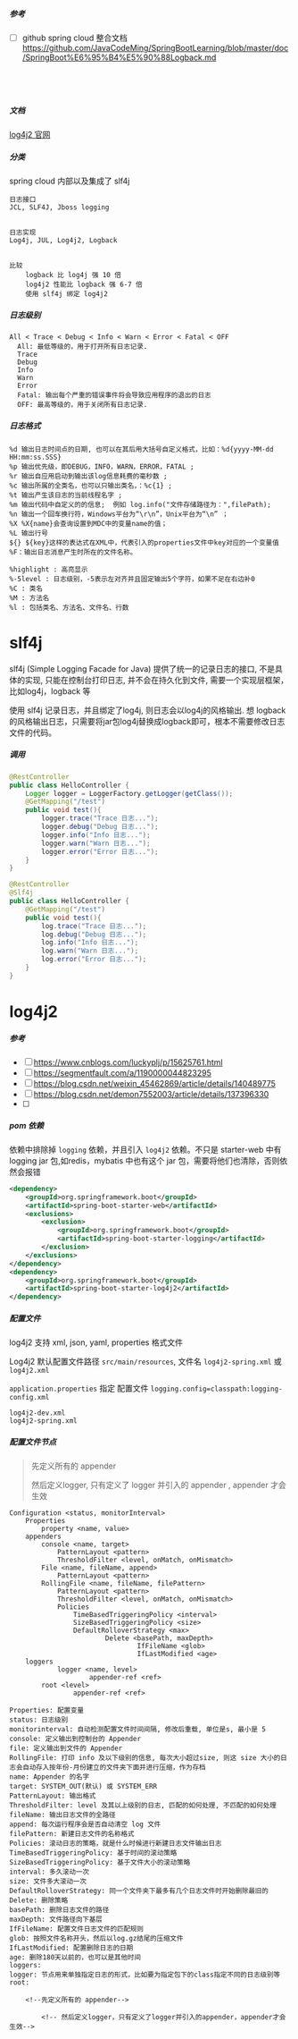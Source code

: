##### 参考

- [ ] github spring cloud 整合文档 https://github.com/JavaCodeMing/SpringBootLearning/blob/master/doc/SpringBoot%E6%95%B4%E5%90%88Logback.md

```




```

##### 文档

[log4j2 官网](https://logging.apache.org/log4j/2.x/manual/configuration.html#XInclude)



##### 分类

spring cloud 内部以及集成了 slf4j

```
日志接口
JCL, SLF4J, Jboss logging	


日志实现
Log4j, JUL, Log4j2, Logback


比较
    logback 比 log4j 强 10 倍
    log4j2 性能比 logback 强 6-7 倍
    使用 slf4j 绑定 log4j2
```



##### 日志级别

```
All < Trace < Debug < Info < Warn < Error < Fatal < OFF
  All: 最低等级的，用于打开所有日志记录.
  Trace
  Debug
  Info
  Warn
  Error
  Fatal: 输出每个严重的错误事件将会导致应用程序的退出的日志
  OFF: 最高等级的，用于关闭所有日志记录.
```



##### 日志格式

```
%d 输出日志时间点的日期, 也可以在其后用大括号自定义格式，比如：%d{yyyy-MM-dd HH:mm:ss.SSS}
%p 输出优先级，即DEBUG，INFO，WARN，ERROR，FATAL ;
%r 输出自应用启动到输出该log信息耗费的毫秒数 ;
%c 输出所属的全类名，也可以只输出类名，：%c{1} ;
%t 输出产生该日志的当前线程名字 ;
%m 输出代码中自定义的的信息;  例如 log.info("文件存储路径为：",filePath);
%n 输出一个回车换行符，Windows平台为“\r\n”，Unix平台为“\n” ；
%X %X{name}会查询设置到MDC中的变量name的值；
%L 输出行号
${} ${key}这样的表达式在XML中，代表引入的properties文件中key对应的一个变量值
%F：输出日志消息产生时所在的文件名称。

%highlight : 高亮显示
%-5level : 日志级别，-5表示左对齐并且固定输出5个字符，如果不足在右边补0
%C : 类名
%M : 方法名
%l : 包括类名、方法名、文件名、行数
```

# slf4j

slf4j (Simple Logging Facade for Java) 提供了统一的记录日志的接口, 不是具体的实现, 只能在控制台打印日志, 并不会在持久化到文件, 需要一个实现层框架，比如log4j，logback 等

使用 slf4j 记录日志，并且绑定了log4j, 则日志会以log4j的风格输出. 想 logback 的风格输出日志，只需要将jar包log4j替换成logback即可，根本不需要修改日志文件的代码。

##### 调用

```java
@RestController
public class HelloController {
    Logger logger = LoggerFactory.getLogger(getClass());
    @GetMapping("/test")
    public void test(){
        logger.trace("Trace 日志...");
        logger.debug("Debug 日志...");
        logger.info("Info 日志...");
        logger.warn("Warn 日志...");
        logger.error("Error 日志...");
    }
}
```

```java
@RestController
@Slf4j
public class HelloController {
    @GetMapping("/test")
    public void test(){
        log.trace("Trace 日志...");
        log.debug("Debug 日志...");
        log.info("Info 日志...");
        log.warn("Warn 日志...");
        log.error("Error 日志...");
    }
}
```

# log4j2

##### 参考

- [ ] https://www.cnblogs.com/luckyplj/p/15625761.html
- [ ] https://segmentfault.com/a/1190000044823295
- [ ] https://blog.csdn.net/weixin_45462869/article/details/140489775
- [ ] https://blog.csdn.net/demon7552003/article/details/137396330
- [ ] 

##### pom 依赖

依赖中排除掉 `logging` 依赖，并且引入 `log4j2` 依赖。不只是 starter-web 中有 logging jar 包,如redis，mybatis 中也有这个 jar 包，需要将他们也清除，否则依然会报错

```xml
<dependency>
	<groupId>org.springframework.boot</groupId>
	<artifactId>spring-boot-starter-web</artifactId>
	<exclusions>
		<exclusion>
			<groupId>org.springframework.boot</groupId>
			<artifactId>spring-boot-starter-logging</artifactId>
		</exclusion>
	</exclusions>
</dependency>
<dependency>
	<groupId>org.springframework.boot</groupId>
	<artifactId>spring-boot-starter-log4j2</artifactId>
</dependency>
```

##### 配置文件

log4j2 支持 xml, json, yaml, properties 格式文件

Log4j2 默认配置文件路径 `src/main/resources`, 文件名 `log4j2-spring.xml` 或 `log4j2.xml`

`application.properties` 指定 配置文件 `logging.config=classpath:logging-config.xml`





```
log4j2-dev.xml
log4j2-spring.xml
```

##### 配置文件节点

> 先定义所有的 appender
>
> 然后定义logger, 只有定义了 logger 并引入的 appender , appender 才会生效

```
Configuration <status, monitorInterval>
    Properties
      	property <name, value>
    appenders
        console <name, target>
            PatternLayout <pattern>
            ThresholdFilter <level, onMatch, onMismatch>
        File <name, fileName, append>
          	PatternLayout <pattern>
        RollingFile <name, fileName, filePattern>
            PatternLayout <pattern>
            ThresholdFilter <level, onMatch, onMismatch>
            Policies
                TimeBasedTriggeringPolicy <interval>
                SizeBasedTriggeringPolicy <size>
                DefaultRolloverStrategy <max>
                		Delete <basePath, maxDepth>
                				IfFileName <glob>
                				IfLastModified <age>
    loggers
    		logger <name, level>
    				appender-ref <ref>
        root <level>
        		appender-ref <ref>
```

```
Properties: 配置变量
status: 日志级别
monitorinterval: 自动检测配置文件时间间隔, 修改后重载, 单位是s, 最小是 5
console: 定义输出到控制台的 Appender
file: 定义输出到文件的 Appender
RollingFile: 打印 info 及以下级别的信息, 每次大小超过size, 则这 size 大小的日志会自动存入按年份-月份建立的文件夹下面并进行压缩，作为存档
name: Appender 的名字
target: SYSTEM_OUT(默认) 或 SYSTEM_ERR
PatternLayout: 输出格式
ThresholdFilter: level 及其以上级别的日志, 匹配的如何处理, 不匹配的如何处理
fileName: 输出日志文件的全路径
append: 每次运行程序会是否自动清空 log 文件
filePattern: 新建日志文件的名称格式
Policies: 滚动日志的策略，就是什么时候进行新建日志文件输出日志
TimeBasedTriggeringPolicy: 基于时间的滚动策略
SizeBasedTriggeringPolicy: 基于文件大小的滚动策略
interval: 多久滚动一次
size: 文件多大滚动一次
DefaultRolloverStrategy: 同一个文件夹下最多有几个日志文件时开始删除最旧的
Delete: 删除策略
basePath: 删除日志文件的路径
maxDepth: 文件路径向下基层
IfFileName: 配置文件日志文件的匹配规则
glob: 按照文件名称开头，然后以log.gz结尾的压缩文件
IfLastModified: 配置删除日志的日期
age: 删除180天以前的，也可以是其他时间
loggers:
logger: 节点用来单独指定日志的形式，比如要为指定包下的class指定不同的日志级别等
root:
```

```
    <!--先定义所有的 appender-->
    
        <!-- 然后定义logger，只有定义了logger并引入的appender，appender才会生效-->

```

